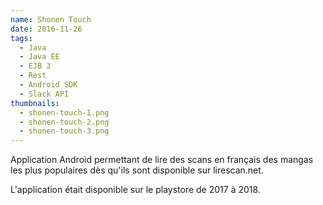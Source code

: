 ```yaml
---
name: Shonen Touch
date: 2016-11-26
tags:
  - Java
  - Java EE
  - EJB 3
  - Rest
  - Android SDK
  - Slack API
thumbnails:
  - shonen-touch-1.png
  - shonen-touch-2.png
  - shonen-touch-3.png
---
```

Application Android permettant de lire des scans en français des mangas les plus populaires dès qu'ils sont disponible
sur lirescan.net.

L'application était disponible sur le playstore de 2017 à 2018.